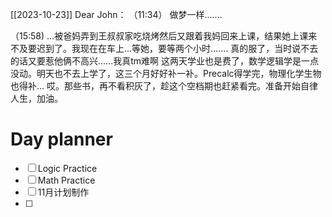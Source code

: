 [[2023-10-23]]
Dear John：
  （11:34）
    做梦一样.......

  （15:58)
    ...被爸妈弄到王叔叔家吃烧烤然后又跟着我妈回来上课，结果她上课来不及要迟到了。我现在在车上...等她，要等两个小时.......
    真的服了，当时说不去的话又要惹他俩不高兴......我真tm难啊
    这两天学业也是费了，数学逻辑学是一点没动。明天也不去上学了，这三个月好好补一补。Precalc得学完，物理化学生物也得补... 哎。那些书，再不看积灰了，趁这个空档期也赶紧看完。准备开始自律人生，加油。


# Day planner

- [ ] Logic Practice
- [ ] Math Practice
- [ ] 11月计划制作
- [ ] 